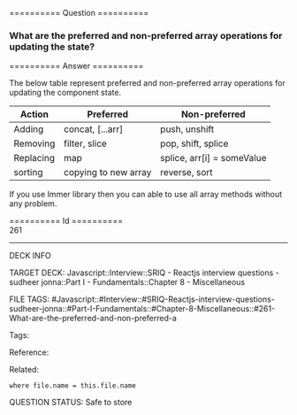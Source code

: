 ========== Question ==========  

### What are the preferred and non-preferred array operations for updating the state?  

========== Answer ==========  

The below table represent preferred and non-preferred array operations for
updating the component state.

| Action    | Preferred            | Non-preferred              |
| --------- | -------------------- | -------------------------- |
| Adding    | concat, [...arr]     | push, unshift              |
| Removing  | filter, slice        | pop, shift, splice         |
| Replacing | map                  | splice, arr[i] = someValue |
| sorting   | copying to new array | reverse, sort              |

If you use Immer library then you can able to use all array methods without any
problem.

========== Id ==========  
261

---

DECK INFO

TARGET DECK: Javascript::Interview::SRIQ - Reactjs interview questions - sudheer jonna::Part I - Fundamentals::Chapter 8 - Miscellaneous

FILE TAGS: #Javascript::#Interview::#SRIQ-Reactjs-interview-questions-sudheer-jonna::#Part-I-Fundamentals::#Chapter-8-Miscellaneous::#261-What-are-the-preferred-and-non-preferred-a

Tags:

Reference:

Related:

```dataview
where file.name = this.file.name
```
QUESTION STATUS: Safe to store
